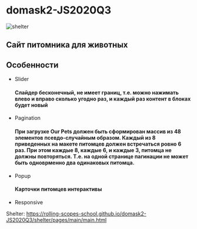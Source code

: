 # domask2-JS2020Q3
![shelter](https://user-images.githubusercontent.com/25439780/98337315-40a1e880-202a-11eb-9777-0b04441b09e3.jpg)

## Сайт питомника для животных

## Особенности
- Slider
  #### Слайдер бесконечный, не имеет границ, т.е. можно нажимать влево и вправо сколько угодно раз, и каждый раз контент в блоках будет новый
- Pagination
  #### При загрузке Our Pets должен быть сформирован массив из 48 элементов псевдо-случайным образом. Каждый из 8 приведенных на макете питомцев должен встречаться ровно 6 раз. При этом каждые 8, каждые 6, и каждые 3, питомца не должны повторяться. Т.е. на одной странице пагинации не может быть одноврменно два одинаковых питомца.
- Popup 
  #### Карточки питомцев интерактивы
- Responsive

Shelter: https://rolling-scopes-school.github.io/domask2-JS2020Q3/shelter/pages/main/main.html
